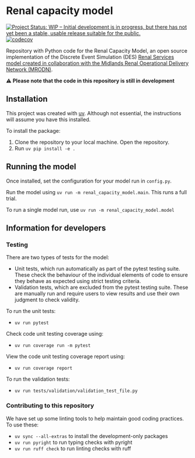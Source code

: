 # Renal capacity model

<!-- badges: start -->

[![Project Status: WIP – Initial development is in progress, but there has not yet been a stable, usable release suitable for the public.](https://www.repostatus.org/badges/latest/wip.svg)](https://www.repostatus.org/#wip)
[![codecov](https://codecov.io/gh/The-Strategy-Unit/renal-capacity-model/graph/badge.svg?token=lr1OaInPCf)](https://codecov.io/gh/The-Strategy-Unit/renal-capacity-model)

<!-- badges: end -->

Repository with Python code for the Renal Capacity Model, an open source implementation of the Discrete Event Simulation (DES) [Renal Services model created in collaboration with the Midlands Renal Operational Delivery Network (MRODN)](https://github.com/The-Strategy-Unit/renal-services).

⚠️ **Please note that the code in this repository is still in development**

## Installation

This project was created with [uv](https://github.com/astral-sh/uv).
Although not essential, the instructions will assume you have this installed.

To install the package:

1. Clone the repository to your local machine. Open the repository.
2. Run `uv pip install -e .`

## Running the model

Once installed, set the configuration for your model run in `config.py`.

Run the model using `uv run -m renal_capacity_model.main`. This runs a full trial.

To run a single model run, use `uv run -m renal_capacity_model.model`

## Information for developers

### Testing

There are two types of tests for the model:

- Unit tests, which run automatically as part of the pytest testing suite. These check the
behaviour of the individual elements of code to ensure they behave as expected using strict
testing criteria.
- Validation tests, which are excluded from the pytest testing suite. These are manually
run and require users to view results and use their own judgment to check validity.

To run the unit tests:

- `uv run pytest`

Check code unit testing coverage using:

- `uv run coverage run -m pytest`

View the code unit testing coverage report using:

- `uv run coverage report`

To run the validation tests:

- `uv run tests/validation/validation_test_file.py`

### Contributing to this repository

We have set up some linting tools to help maintain good coding practices. To use these:

- `uv sync --all-extras` to install the development-only packages
- `uv run pyright` to run typing checks with pyright
- `uv run ruff check` to run linting checks with ruff
